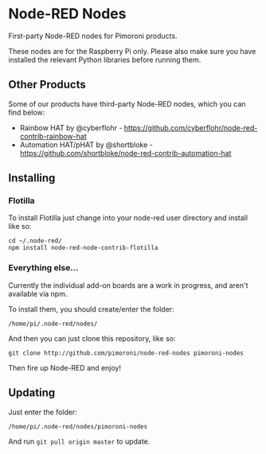 # Node-RED Nodes

First-party Node-RED nodes for Pimoroni products.

These nodes are for the Raspberry Pi only. Please also make sure you have installed the relevant Python libraries before running them.

## Other Products

Some of our products have third-party Node-RED nodes, which you can find below:

* Rainbow HAT by @cyberflohr - https://github.com/cyberflohr/node-red-contrib-rainbow-hat
* Automation HAT/pHAT by @shortbloke - https://github.com/shortbloke/node-red-contrib-automation-hat

## Installing

### Flotilla

To install Flotilla just change into your node-red user directory and install like so:

```
cd ~/.node-red/
npm install node-red-node-contrib-flotilla
```

### Everything else...

Currently the individual add-on boards are a work in progress, and aren't available via npm.

To install them, you should create/enter the folder:

```
/home/pi/.node-red/nodes/
```

And then you can just clone this repository, like so:

```
git clone http://github.com/pimoroni/node-red-nodes pimoroni-nodes
```

Then fire up Node-RED and enjoy!

## Updating

Just enter the folder:

```
/home/pi/.node-red/nodes/pimoroni-nodes
```

And run `git pull origin master` to update.
